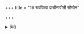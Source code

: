 +++
title = "16 श्रपयित्वा प्राचीनावीती सौम्येन"

+++

<details><summary>थिते</summary>

श्रपयित्वा प्राचीनावीती सौम्येन प्रचरति १६
</details>
